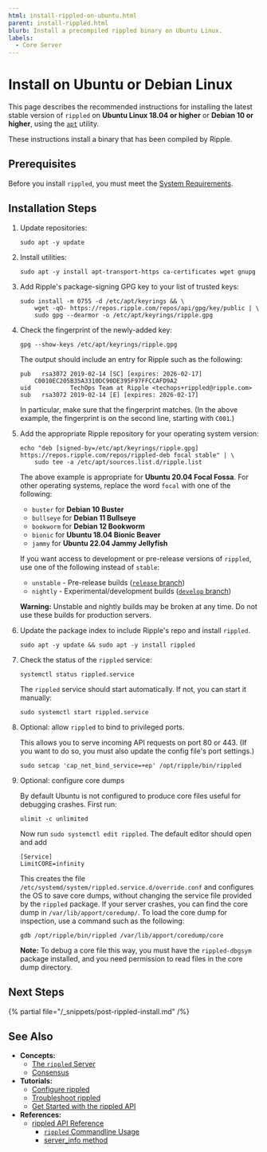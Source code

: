 ```yaml
---
html: install-rippled-on-ubuntu.html
parent: install-rippled.html
blurb: Install a precompiled rippled binary on Ubuntu Linux.
labels:
  - Core Server
---
```

# Install on Ubuntu or Debian Linux

This page describes the recommended instructions for installing the latest stable version of `rippled` on **Ubuntu Linux 18.04 or higher** or **Debian 10 or higher**, using the [`apt`](https://ubuntu.com/server/docs) utility.

These instructions install a binary that has been compiled by Ripple.


## Prerequisites

Before you install `rippled`, you must meet the [System Requirements](system-requirements.md).


## Installation Steps

1. Update repositories:

    ```
    sudo apt -y update
    ```

2. Install utilities:

    ```
    sudo apt -y install apt-transport-https ca-certificates wget gnupg
    ```

3. Add Ripple's package-signing GPG key to your list of trusted keys:

    ```
    sudo install -m 0755 -d /etc/apt/keyrings && \
        wget -qO- https://repos.ripple.com/repos/api/gpg/key/public | \
        sudo gpg --dearmor -o /etc/apt/keyrings/ripple.gpg
    ```


4. Check the fingerprint of the newly-added key:

    ```
    gpg --show-keys /etc/apt/keyrings/ripple.gpg
    ```

    The output should include an entry for Ripple such as the following:

    ```
    pub   rsa3072 2019-02-14 [SC] [expires: 2026-02-17]
        C0010EC205B35A3310DC90DE395F97FFCCAFD9A2
    uid           TechOps Team at Ripple <techops+rippled@ripple.com>
    sub   rsa3072 2019-02-14 [E] [expires: 2026-02-17]
    ```


    In particular, make sure that the fingerprint matches. (In the above example, the fingerprint is on the second line, starting with `C001`.)

5. Add the appropriate Ripple repository for your operating system version:

    ```
    echo "deb [signed-by=/etc/apt/keyrings/ripple.gpg] https://repos.ripple.com/repos/rippled-deb focal stable" | \
        sudo tee -a /etc/apt/sources.list.d/ripple.list
    ```

    The above example is appropriate for **Ubuntu 20.04 Focal Fossa**. For other operating systems, replace the word `focal` with one of the following:

    - `buster` for **Debian 10 Buster**
    - `bullseye` for **Debian 11 Bullseye**
    - `bookworm` for **Debian 12 Bookworm**
    - `bionic` for **Ubuntu 18.04 Bionic Beaver**
    - `jammy` for **Ubuntu 22.04 Jammy Jellyfish**

    If you want access to development or pre-release versions of `rippled`, use one of the following instead of `stable`:

    - `unstable` - Pre-release builds ([`release` branch](https://github.com/XRPLF/rippled/tree/release))
    - `nightly` - Experimental/development builds ([`develop` branch](https://github.com/XRPLF/rippled/tree/develop))

    **Warning:** Unstable and nightly builds may be broken at any time. Do not use these builds for production servers.

6. Update the package index to include Ripple's repo and install `rippled`.

    ```
    sudo apt -y update && sudo apt -y install rippled
    ```


7. Check the status of the `rippled` service:

    ```
    systemctl status rippled.service
    ```

    The `rippled` service should start automatically. If not, you can start it manually:

    ```
    sudo systemctl start rippled.service
    ```


8. Optional: allow `rippled` to bind to privileged ports.

    This allows you to serve incoming API requests on port 80 or 443. (If you want to do so, you must also update the config file's port settings.)

    ```
    sudo setcap 'cap_net_bind_service=+ep' /opt/ripple/bin/rippled
    ```


9. Optional: configure core dumps

    By default Ubuntu is not configured to produce core files useful for debugging crashes.
    First run:
    
    ```
    ulimit -c unlimited
    ```
    
    Now run `sudo systemctl edit rippled`. The default editor should open and add

    ```
    [Service]
    LimitCORE=infinity
    ```

    This creates the file `/etc/systemd/system/rippled.service.d/override.conf` and configures the OS to save core dumps, without changing the service file provided by the `rippled` package. If your server crashes, you can find the core dump in `/var/lib/apport/coredump/`. To load the core dump for inspection, use a command such as the following:

    ```
    gdb /opt/ripple/bin/rippled /var/lib/apport/coredump/core
    ```

    **Note:** To debug a core file this way, you must have the `rippled-dbgsym` package installed, and you need permission to read files in the core dump directory.


## Next Steps

{% partial file="/_snippets/post-rippled-install.md" /%}



## See Also

- **Concepts:**
    - [The `rippled` Server](xrpl-servers.html)
    - [Consensus](../../concepts/consensus-protocol/index.md)
- **Tutorials:**
    - [Configure rippled](../configuration/index.md)
    - [Troubleshoot rippled](../troubleshooting/index.md)
    - [Get Started with the rippled API](../../tutorials/get-started/get-started-using-http-websocket-apis.md)
- **References:**
    - [rippled API Reference](../../references/http-websocket-apis/index.md)
        - [`rippled` Commandline Usage](../commandline-usage.md)
        - [server_info method](../../references/http-websocket-apis/public-api-methods/server-info-methods/server_info.md)
